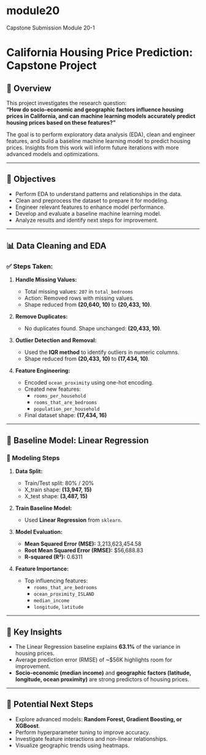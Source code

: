 # module20
Capstone Submission Module 20-1

# California Housing Price Prediction: Capstone Project

## 📘 Overview
This project investigates the research question:  
**“How do socio-economic and geographic factors influence housing prices in California, and can machine learning models accurately predict housing prices based on these features?”**  

The goal is to perform exploratory data analysis (EDA), clean and engineer features, and build a baseline machine learning model to predict housing prices. Insights from this work will inform future iterations with more advanced models and optimizations.  

---

## 🎯 Objectives
- Perform EDA to understand patterns and relationships in the data.  
- Clean and preprocess the dataset to prepare it for modeling.  
- Engineer relevant features to enhance model performance.  
- Develop and evaluate a baseline machine learning model.  
- Analyze results and identify next steps for improvement.  

---

## 📊 Data Cleaning and EDA

### ✅ Steps Taken:
1. **Handle Missing Values:**
   - Total missing values: `207` in `total_bedrooms`
   - Action: Removed rows with missing values.
   - Shape reduced from **(20,640, 10)** to **(20,433, 10)**.

2. **Remove Duplicates:**
   - No duplicates found. Shape unchanged: **(20,433, 10)**.

3. **Outlier Detection and Removal:**
   - Used the **IQR method** to identify outliers in numeric columns.
   - Shape reduced from **(20,433, 10)** to **(17,434, 10)**.

4. **Feature Engineering:**
   - Encoded `ocean_proximity` using one-hot encoding.  
   - Created new features:  
     - `rooms_per_household`
     - `rooms_that_are_bedrooms`
     - `population_per_household`  
   - Final dataset shape: **(17,434, 16)**  

---

## 🤖 Baseline Model: Linear Regression

### 📁 Modeling Steps
1. **Data Split:**
   - Train/Test split: 80% / 20%  
   - X_train shape: **(13,947, 15)**  
   - X_test shape: **(3,487, 15)**  

2. **Train Baseline Model:**
   - Used **Linear Regression** from `sklearn`.  

3. **Model Evaluation:**
   - **Mean Squared Error (MSE):** 3,213,623,454.58  
   - **Root Mean Squared Error (RMSE):** $56,688.83  
   - **R-squared (R²):** 0.6311  

4. **Feature Importance:**
   - Top influencing features:  
     - `rooms_that_are_bedrooms`
     - `ocean_proximity_ISLAND`
     - `median_income`
     - `longitude`, `latitude`

---

## 📌 Key Insights
- The Linear Regression baseline explains **63.1%** of the variance in housing prices.  
- Average prediction error (RMSE) of ~$56K highlights room for improvement.  
- **Socio-economic (median income)** and **geographic factors (latitude, longitude, ocean proximity)** are strong predictors of housing prices.  

---

## 🚀 Potential Next Steps
- Explore advanced models: **Random Forest, Gradient Boosting, or XGBoost**.  
- Perform hyperparameter tuning to improve accuracy.  
- Investigate feature interactions and non-linear relationships.  
- Visualize geographic trends using heatmaps.  

